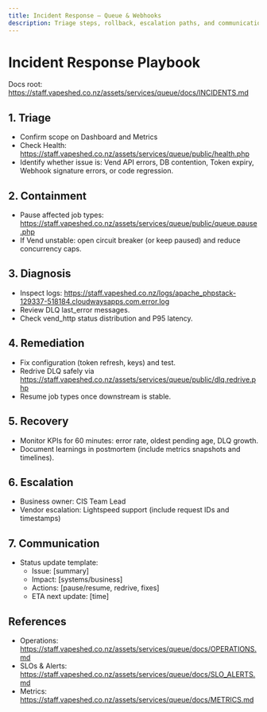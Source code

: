 ```yaml
---
title: Incident Response — Queue & Webhooks
description: Triage steps, rollback, escalation paths, and communication templates for incidents.
---
```


# Incident Response Playbook

Docs root: https://staff.vapeshed.co.nz/assets/services/queue/docs/INCIDENTS.md

## 1. Triage

- Confirm scope on Dashboard and Metrics
- Check Health: https://staff.vapeshed.co.nz/assets/services/queue/public/health.php
- Identify whether issue is: Vend API errors, DB contention, Token expiry, Webhook signature errors, or code regression.

## 2. Containment

- Pause affected job types: https://staff.vapeshed.co.nz/assets/services/queue/public/queue.pause.php
- If Vend unstable: open circuit breaker (or keep paused) and reduce concurrency caps.

## 3. Diagnosis

- Inspect logs: https://staff.vapeshed.co.nz/logs/apache_phpstack-129337-518184.cloudwaysapps.com.error.log
- Review DLQ last_error messages.
- Check vend_http status distribution and P95 latency.

## 4. Remediation

- Fix configuration (token refresh, keys) and test.
- Redrive DLQ safely via https://staff.vapeshed.co.nz/assets/services/queue/public/dlq.redrive.php
- Resume job types once downstream is stable.

## 5. Recovery

- Monitor KPIs for 60 minutes: error rate, oldest pending age, DLQ growth.
- Document learnings in postmortem (include metrics snapshots and timelines).

## 6. Escalation

- Business owner: CIS Team Lead
- Vendor escalation: Lightspeed support (include request IDs and timestamps)

## 7. Communication

- Status update template:
  - Issue: [summary]
  - Impact: [systems/business]
  - Actions: [pause/resume, redrive, fixes]
  - ETA next update: [time]

## References

- Operations: https://staff.vapeshed.co.nz/assets/services/queue/docs/OPERATIONS.md
- SLOs & Alerts: https://staff.vapeshed.co.nz/assets/services/queue/docs/SLO_ALERTS.md
- Metrics: https://staff.vapeshed.co.nz/assets/services/queue/docs/METRICS.md
